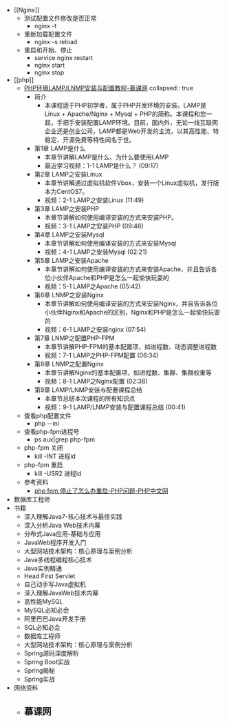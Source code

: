 - [[Nginx]]
	- 测试配置文件修改是否正常
		- nginx -t
	- 重新加载配置文件
		- nginx -s reload
	- 重启和开始、停止
		- service nginx restart
		- nginx start
		- nginx stop
- [[php]]
	- [PHP环境LAMP/LNMP安装与配置教程-慕课网](https://www.imooc.com/learn/703)
	  collapsed:: true
		- 简介
			- 本课程适于PHP初学者，属于PHP开发环境的安装。LAMP是Linux + Apache/Nginx + Mysql + PHP的简称。本课程和您一起，手把手安装配置LAMP环境。目前，国内外，无论一线互联网企业还是创业公司，LAMP都是Web开发的主流，以其高性能、特稳定、开源免费等特性闻名于世。
		- 第1章 LAMP是什么
			- 本章节讲解LAMP是什么、为什么要使用LAMP
			- 最近学习视频：1-1 LAMP是什么？ (09:17)
		- 第2章 LAMP之安装Linux
			- 本章节讲解通过虚拟机软件Vbox，安装一个Linux虚拟机，发行版本为CentOS7。
			- 视频：2-1 LAMP之安装Linux (11:49)
		- 第3章 LAMP之安装PHP
			- 本章节讲解如何使用编译安装的方式来安装PHP。
			- 视频：3-1 LAMP之安装PHP (09:48)
		- 第4章 LAMP之安装Mysql
			- 本章节讲解如何使用编译安装的方式来安装Mysql
			- 视频：4-1 LAMP之安装Mysql (02:21)
		- 第5章 LAMP之安装Apache
			- 本章节讲解如何使用编译安装的方式来安装Apache，并且告诉各位小伙伴Apache和PHP是怎么一起愉快玩耍的
			- 视频：5-1 LAMP之Apache (05:42)
		- 第6章 LNMP之安装Nginx
			- 本章节讲解如何使用编译安装的方式来安装Nginx，并且告诉各位小伙伴Nginx和Apache的区别，Nginx和PHP是怎么一起愉快玩耍的
			- 视频：6-1 LAMP之安装nginx (07:54)
		- 第7章 LNMP之配置PHP-FPM
			- 本章节讲解PHP-FPM的基本配置项，如进程数、动态调整进程数
			- 视频：7-1 LAMP之PHP-FPM配置 (06:34)
		- 第8章 LNMP之配置Nginx
			- 本章节讲解Nginx的基本配置项，如进程数、集群、集群权重等
			- 视频：8-1 LAMP之Nginx配置 (02:38)
		- 第9章 LAMP/LNMP安装与配置课程总结
			- 本章节总结本次课程的所有知识点
			- 视频：9-1 LAMP/LNMP安装与配置课程总结 (00:41)
	- 查看php配置文件
		- php --ini
	- 查看php-fpm进程号
		- ps aux|grep php-fpm
	- php-fpm 关闭
		- kill -INT 进程id
	- php-fpm 重启
		- kill -USR2 进程id
	- 参考资料
		- [php fpm 停止了怎么办重启-PHP问题-PHP中文网](https://www.php.cn/php-ask-454131.html)
- 数据库工程师
- 书籍
	- 深入理解Java7-核心技术与最佳实践
	- 深入分析Java Web技术内幕
	- 分布式Java应用-基础与应用
	- JavaWeb程序开发入门
	- 大型网站技术架构：核心原理与案例分析
	- Java多线程编程核⼼技术
	- Java实例精通
	- Head First Servlet
	- ⾃⼰动⼿写Java虚拟机
	- 深⼊理解JavaWeb技术内幕
	- ⾼性能MySQL
	- MySQL必知必会
	- 阿⾥巴巴Java开发⼿册
	- SQL必知必会
	- 数据库⼯程师
	- ⼤型⽹站技术架构：核⼼原理与案例分析
	- Spring源码深度解析
	- Spring Boot实战
	- Spring揭秘
	- Spring实战
- 网络资料
	- 慕课网
		-